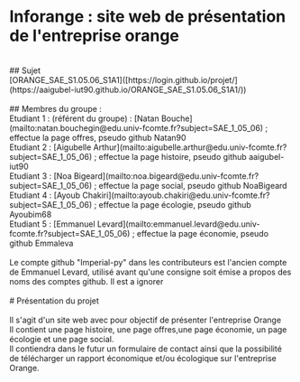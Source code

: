 # Inforange : site web de présentation de l'entreprise orange<br>
<br>
## Sujet  
<br>
[ORANGE_SAE_S1.05.06_S1A1]([https://login.github.io/projet/](https://aaigubel-iut90.github.io/ORANGE_SAE_S1.05.06_S1A1/))<br>
<br>
## Membres du groupe :
<br>
Etudiant 1 : (référent du groupe) :  [Natan Bouche](mailto:natan.bouchegin@edu.univ-fcomte.fr?subject=SAE_1_05_06) ; effectue la page offres, pseudo github Natan90 <br>
Etudiant 2 : [Aigubelle Arthur](mailto:aigubelle.arthur@edu.univ-fcomte.fr?subject=SAE_1_05_06) ; effectue la page histoire, pseudo github aaigubel-iut90 <br>
Etudiant 3 : [Noa Bigeard](mailto:noa.bigeard@edu.univ-fcomte.fr?subject=SAE_1_05_06) ; effectue la page social, pseudo github NoaBigeard <br>
Etudiant 4 : [Ayoub Chakiri](mailto:ayoub.chakiri@edu.univ-fcomte.fr?subject=SAE_1_05_06) ; effectue la page écologie, pseudo github Ayoubim68 <br>
Etudiant 5 : [Emmanuel Levard](mailto:emmanuel.levard@edu.univ-fcomte.fr?subject=SAE_1_05_06) ; effectue la page économie, pseudo github Emmaleva <br>
<br>
Le compte github "Imperial-py" dans les contributeurs est l'ancien compte de Emmanuel Levard, utilisé avant qu'une consigne soit émise a propos des noms des comptes github. Il est a ignorer <br>
<br>
# Présentation du projet<br>
<br>
Il s'agit d'un site web avec pour objectif de présenter l'entreprise Orange<br>
Il contient une page histoire, une page offres,une page économie, un page écologie et une page social.<br>
Il contiendra dans le futur un formulaire de contact ainsi que la possibilité de télécharger un rapport économique et/ou écologique sur l'entreprise Orange.<br>
